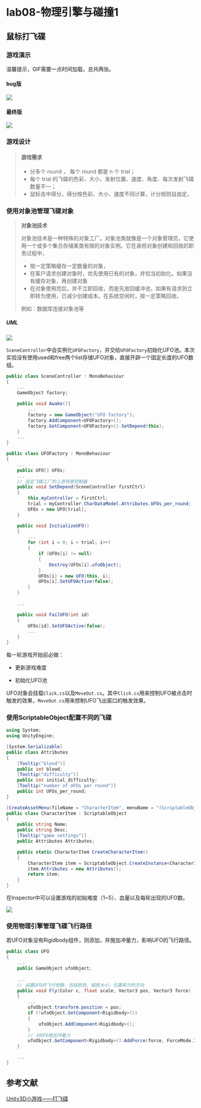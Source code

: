 # lab08-物理引擎与碰撞1

## 鼠标打飞碟

### 游戏演示

温馨提示，GIF需要一点时间加载，总共两张。

#### bug版

![](pic/HitUFO_bug_compressed.gif)

#### 最终版

![](pic/HitUFO_compressed.gif)

### 游戏设计

> #### 游戏需求
>
> - 分多个 round ， 每个 round 都是 n 个 trial；
> - 每个 trial 的飞碟的色彩、大小、发射位置、速度、角度、每次发射飞碟数量不一；
> - 鼠标击中得分，得分按色彩、大小、速度不同计算，计分规则自由定。

### 使用对象池管理飞碟对象

> **对象池技术**
>
> 对象池技术是一种特殊的对象工厂。对象池类就像是一个对象管理员，它使用一个或多个集合存储某类有限的对象实例。它在承担对象创建和回收的职责过程中，
>
> - 按一定策略缓存一定数量的对象，
> - 在客户请求创建对象时，优先使用已有的对象，并恰当初始化。如果没有缓存对象，再创建对象
> - 在对象使用完后，并不立即回收，而是先放回缓冲池，如果有请求则立即转为使用，已减少创建成本。在系统空闲时，按一定策略回收。
>
> 例如：数据库连接对象池等

##### UML

![](pic/UML.drawio.svg)

`SceneController`中会实例化`UFOFactory`，并交给`UFOFactory`初始化UFO池。本次实验没有使用used和free两个list存储UFO对象，直接开辟一个固定长度的UFO数组。

```csharp
public class SceneController : MonoBehaviour
{
	...
    GameObject factory;

    public void Awake(){
        ...
        factory = new GameObject("UFO factory");
        factory.AddComponent<UFOFactory>();
        factory.GetComponent<UFOFactory>().SetDepend(this);
    }
	...
}
```

```csharp
public class UFOFactory : MonoBehaviour
{
	...
    public UFO[] UFOs;
    ...
    // 设定飞碟工厂的上游场景控制器
    public void SetDepend(SceneController firstCtrl)
    {
        this.myController = firstCtrl;
        trial = myController.CharDataModel.Attributes.UFOs_per_round;
        UFOs = new UFO[trial];
    }

    public void InitializeUFO()
    {
		...
        for (int i = 0; i < trial; i++)
        {
            if (UFOs[i] != null)
            {
                Destroy(UFOs[i].ufoObject);
            }
            UFOs[i] = new UFO(this, i);
            UFOs[i].SetUFOActive(false);
        }
    }
    
    ...

    public void FailUFO(int id)
    {
        UFOs[id].SetUFOActive(false);
		...
    }
}
```

每一轮游戏开始前必做：

- 更新游戏难度

- 初始化UFO池

UFO对象会挂载`Click.cs`以及`MoveOut.cs`。其中`Click.cs`用来控制UFO被点击时触发的效果，`MoveOut.cs`用来控制UFO飞出窗口的触发效果。

### 使用ScriptableObject配置不同的飞碟

```csharp
using System;
using UnityEngine;

[System.Serializable]
public class Attributes
{
    [Tooltip("blood")]
    public int blood;
    [Tooltip("difficulty")]
    public int initial_difficulty;
    [Tooltip("number of UFOs per round")]
    public int UFOs_per_round;
}

[CreateAssetMenu(fileName = "CharacterItem", menuName = "(ScriptableObject)CharacterItem")]
public class CharacterItem : ScriptableObject
{
    public string Name;
    public string Desc;
    [Tooltip("game settings")]
    public Attributes Attributes;

    public static CharacterItem CreateCharacterItem()
    {
        CharacterItem item = ScriptableObject.CreateInstance<CharacterItem>();
        item.Attributes = new Attributes();
        return item;
    }
}
```

在Inspector中可以设置游戏的初始难度（1~5）、血量以及每轮出现的UFO数。

![](pic/inspector.png)

### 使用物理引擎管理飞碟飞行路径

若UFO对象没有Rigidbody组件，则添加，并施加冲量力，影响UFO的飞行路径。

```csharp
public class UFO
{
	...
    public GameObject ufoObject;
	
	...
	// 设置UFO的飞行参数，包括颜色、缩放大小、位置和力的方向
    public void Fly(Color c, float scale, Vector3 pos, Vector3 force)
    {
		...
        ufoObject.transform.position = pos;
        if (!ufoObject.GetComponent<Rigidbody>())
        {
            ufoObject.AddComponent<Rigidbody>();
        }
        // 对UFO施加冲量力
        ufoObject.GetComponent<Rigidbody>().AddForce(force, ForceMode.Impulse);
    }

	...
}
```

## 参考文献

[Unity3D小游戏——打飞碟](https://www.cnblogs.com/LC32/p/15469806.html)

